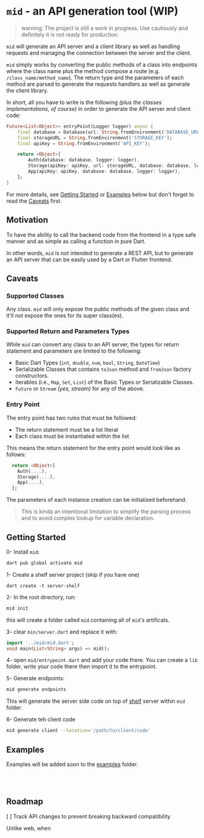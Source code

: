 # `mid` - an API generation tool (WIP)
> warning: The project is still a work in progress. Use cautiously and definitely it is not ready for production. 

`mid` will generate an API server and a client library as well as handling requests and managing the connection between the server and the client. 

`mid` simply works by converting the public methods of a class into endpoints where the class name plus the method compose a route (e.g. `/class_name/method_name`). The return type and the parameters of each method are parsed to generate the requests handlers as well as generate the client library. 

In short, all you have to write is the following _(plus the classes implementations, of course)_ in order to generate the API server and client code:

```dart
Future<List<Object>> entryPoint(Logger logger) async {
    final database = Database(url: String.fromEnvironment('DATABASE_URL'));
    final storageURL = String.fromEnvironment('STORAGE_KEY');
    final apiKey = String.fromEnvironment('API_KEY');

    return <Object>[
        Auth(database: database, logger: logger),
        Storage(apiKey: apiKey, url: storageURL, database: database, logger: logger),
        App(apiKey: apiKey, database: database, logger: logger),
    ];
}
```

For more details, see [Getting Started](#getting-started) or [Examples](#examples) below but don't forget to read the [Caveats](#caveats) first.


## Motivation

To have the ability to call the backend code from the frontend in a type safe manner and as simple as calling a function in pure Dart. 

In other words, `mid` is not intended to generate a REST API, but to generate an API server that can be easily used by a Dart or Flutter frontend. 

## Caveats

### Supported Classes
Any class. `mid` will only expose the public methods of the given class and it'll not expose the ones for its super class(es).

### Supported Return and Parameters Types 

While `mid` can convert any class to an API server, the types for return statement and parameters are limited to the following:
- Basic Dart Types (`int`, `double`, `num`, `bool`, `String`, `DateTime`)
- Serializable Classes that contains `toJson` method and `fromJson` factory constructors. 
- Iterables (i.e., `Map`, `Set`, `List`) of the Basic Types or Serializable Classes.
- `Future` or `Stream` _(yes, stream)_ for any of the above. 

### Entry Point 

The entry point has two rules that must be followed:
- The return statement must be a list literal
- Each class must be instantiated within the list

This means the return statement for the entry point would look like as follows:
  ```dart
    return <Object>[
      Auth(....),
      Storage(....),
      App(....),
    ];
  ```

The parameters of each instance creation can be initialized beforehand. 
> This is kinda an intentional limitation to simplify the parsing process and to avoid complex lookup for variable declaration. 


## Getting Started

  0- Install `mid`:
  ```sh
  dart pub global activate mid
  ```

  1- Create a shelf server project (skip if you have one)
  ```
  dart create -t server-shelf
  ```

  2- In the root directory, run: 
  ```sh
  mid init
  ```
  this will create a folder called `mid` containing all of `mid`'s artificats.

  3- clear `bin/server.dart` and replace it with:

  ```dart
  import '../mid/mid.dart';
  void main(List<String> args) => mid();
  ```

  4- open `mid/entrypoint.dart` and add your code there. 
  You can create a `lib` folder, write your code there then import it to the entrypoint. 

  5- Generate endpoints:

  ```sh
  mid generate endpoints 
  ```

  This will generate the server side code on top of [shelf](https://pub.dev/packages/shelf) server within `mid` folder. 

  6- Generate teh client code

  ```sh
  mid generate client --location='/path/to/client/code'
  ```



## Examples 

Examples will be added soon to the [examples](/examples/) folder. 

<br><br>

## Roadmap 

[ ] Track API changes to prevent breaking backward compatibility

Unlike web, when 